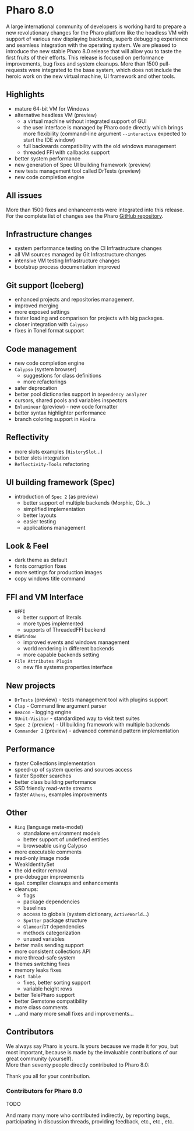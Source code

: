 # Pharo 8.0

A large international community of developers is working hard to prepare a new revolutionary changes for the Pharo platform like the headless VM with support of various new displaying backends, superb debugging experience and seamless integration with the operating system. We are pleased to introduce the new stable Pharo 8.0 release that will allow you to taste the first fruits of their efforts. This release is focused on performance improvements, bug fixes and system cleanups. More than 1500 pull-requests were integrated to the base system, which does not include the heroic work on the new virtual machine, UI framework and other tools.

## Highlights

- mature 64-bit VM for Windows
- alternative headless VM (preview)
	- a virtual machine without integrated support of GUI
	- the user interface is managed by Pharo code directly which brings more flexibility (command-line argument `--interactive` expected to start the IDE window)
	- full backwards compatibility with the old windows management
	- threaded FFI with callbacks support
- better system performance
- new generation of Spec UI building framework (preview)
- new tests management tool called DrTests (preview)
- new code completion engine

## All issues
More than 1500 fixes and enhancements were integrated into this release. For the complete list of changes see the Pharo [GitHub repository](https://github.com/pharo-project/pharo/commits/Pharo8.0).

## Infrastructure changes
- system performance testing on the CI
 Infrastructure changes
- all VM sources managed by Git
 Infrastructure changes
- intensive VM testing
 Infrastructure changes
- bootstrap process documentation improved

## Git support (Iceberg)
- enhanced projects and repositories management.
- improved merging 
- more exposed settings
- faster loading and comparison for projects with big packages.
- closer integration with `Calypso`
- fixes in Tonel format support

## Code management
- new code completion engine
- `Calypso` (system browser)
	- suggestions for class definitions
	- more refactorings
- safer deprecation
- better pool dictionaries support in `Dependency analyzer`
- cursors, shared pools and variables inspectors
- `Enlumineur` (preview) - new code formatter
- better syntax highlighter performance
- branch coloring support in `Hiedra`

## Reflectivity
- more slots examples (`HistorySlot`…)
- better slots integration
- `Reflectivity-Tools` refactoring

## UI building framework (Spec)
- introduction of `Spec 2` (as preview)
	- better support of multiple backends (Morphic, Gtk…)
	- simplified implementation
	- better layouts
	- easier testing
	- applications management

## Look & Feel
- dark theme as default
- fonts corruption fixes
- more settings for production images
- copy windows title command

## FFI and VM Interface
- `UFFI` 
	- better support of literals
	- more types implemented
	- supports of ThreadedFFI backend
- `OSWindow`
	- improved events and windows management
	- world rendering in different backends
	- more capable backends setting
- `File Attributes Plugin`
	- new file systems properties interface

## New projects

- `DrTests` (preview) - tests management tool with plugins support
- `Clap` - Command line argument parser
- `Beacon` - logging engine
- `SUnit-Visitor` - standardized way to visit test suites
- `Spec 2` (preview) - UI building framework with multiple backends 
- `Commander 2` (preview) - advanced command pattern implementation

## Performance
- faster Collections implementation
- speed-up of system queries and sources access
- faster Spotter searches
- better class building performance
- SSD friendly read-write streams
- faster `Athens`, examples improvements

## Other
- `Ring` (language meta-model)
	- standalone environment models
	- better support of undefined entities
	- browseable using Calypso
- more executable comments
- read-only image mode
- WeakIdentitySet
- the old editor removal
- pre-debugger improvements
- `Opal` compiler cleanups and enhancements
- cleanups:
	- flags
	- package dependencies
	- baselines 
	- access to globals (system dictionary, `ActiveWorld`…)
	- `Spotter` package structure 
	- `Glamour`/`GT` dependencies
	- methods categorization
	- unused variables
- better mails sending support
- more consistent collections API
- more thread-safe system
- themes switching fixes
- memory leaks fixes
- `Fast Table`
	- fixes, better sorting support
	- variable height rows
- better TelePharo support
- better Gemstone compatibility
- more class comments
- ...and many more small fixes and improvements...

## Contributors
We always say Pharo is yours. Is yours because we made it for you, but most important, because is made by the invaluable contributions of our great community (yourself).  
More than seventy people directly contributed to Pharo 8.0: 

Thank you all for your contribution.

### Contributors for Pharo 8.0

TODO

And many many more who contributed indirectly, by reporting bugs, participating in discussion threads, providing feedback, etc., etc., etc.

